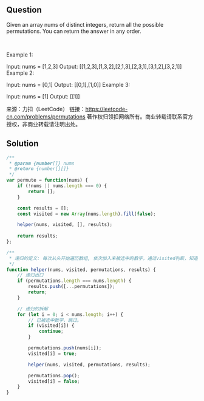 ## Question
Given an array nums of distinct integers, return all the possible permutations. You can return the answer in any order.

 

Example 1:

Input: nums = [1,2,3]
Output: [[1,2,3],[1,3,2],[2,1,3],[2,3,1],[3,1,2],[3,2,1]]
Example 2:

Input: nums = [0,1]
Output: [[0,1],[1,0]]
Example 3:

Input: nums = [1]
Output: [[1]]

来源：力扣（LeetCode）
链接：https://leetcode-cn.com/problems/permutations
著作权归领扣网络所有。商业转载请联系官方授权，非商业转载请注明出处。

## Solution
```javascript
/**
 * @param {number[]} nums
 * @return {number[][]}
 */
var permute = function(nums) {
    if (!nums || nums.length === 0) {
        return [];
    }

    const results = [];
    const visited = new Array(nums.length).fill(false);

    helper(nums, visited, [], results);
    
    return results;
};

/**
 * 递归的定义: 每次从头开始遍历数组, 依次加入未被选中的数字，通过visited判断，知道数组长度等于nums长度
 */
function helper(nums, visited, permutations, results) {
    // 递归出口
    if (permutations.length === nums.length) {
        results.push([...permutations]);
        return;
    }

    // 递归的拆解
    for (let i = 0; i < nums.length; i++) {
        // 已被选中数字，跳过。
        if (visited[i]) {
            continue;
        }

        permutations.push(nums[i]);
        visited[i] = true;

        helper(nums, visited, permutations, results);

        permutations.pop();
        visited[i] = false;
    }
}
```